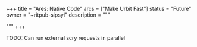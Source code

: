 +++
title = "Ares: Native Code"
arcs = ["Make Urbit Fast"]
status = "Future"
owner = "~ritpub-sipsyl"
description = """

"""
+++

TODO: Can run external scry requests in parallel
